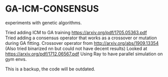 # GA-ICM-CONSENSUS

experiments with genetic algorithms.

Tried adding ICM to GA training https://arxiv.org/pdf/1705.05363.pdf  
Tried adding a consensus operator that works as a crossover or mutation during GA fitting.
Crossover operator from http://arxiv.org/abs/1909.13354
(Also tried binarized nn but could not have decent results)
Looked at https://arxiv.org/pdf/1712.06567.pdf
Using Ray to have parallel simulation on gym envs.

This is a backup, the code will be outdated.
